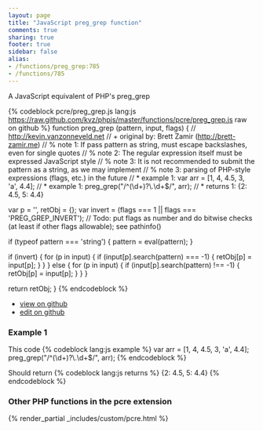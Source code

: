 ```yaml
---
layout: page
title: "JavaScript preg_grep function"
comments: true
sharing: true
footer: true
sidebar: false
alias:
- /functions/preg_grep:785
- /functions/785
---
```

<!-- Generated by Rakefile:build -->
A JavaScript equivalent of PHP's preg_grep

{% codeblock pcre/preg_grep.js lang:js https://raw.github.com/kvz/phpjs/master/functions/pcre/preg_grep.js raw on github %}
function preg_grep (pattern, input, flags) {
  // http://kevin.vanzonneveld.net
  // +   original by: Brett Zamir (http://brett-zamir.me)
  // %          note 1: If pass pattern as string, must escape backslashes, even for single quotes
  // %          note 2: The regular expression itself must be expressed JavaScript style
  // %          note 3: It is not recommended to submit the pattern as a string, as we may implement
  // %          note 3:   parsing of PHP-style expressions (flags, etc.) in the future
  // *     example 1: var arr = [1, 4, 4.5, 3, 'a', 4.4];
  // *     example 1: preg_grep("/^(\\d+)?\\.\\d+$/", arr);
  // *     returns 1: {2: 4.5, 5: 4.4}

  var p = '',
    retObj = {};
  var invert = (flags === 1 || flags === 'PREG_GREP_INVERT'); // Todo: put flags as number and do bitwise checks (at least if other flags allowable); see pathinfo()

  if (typeof pattern === 'string') {
    pattern = eval(pattern);
  }

  if (invert) {
    for (p in input) {
      if (input[p].search(pattern) === -1) {
        retObj[p] = input[p];
      }
    }
  } else {
    for (p in input) {
      if (input[p].search(pattern) !== -1) {
        retObj[p] = input[p];
      }
    }
  }

  return retObj;
}
{% endcodeblock %}

 - [view on github](https://github.com/kvz/phpjs/blob/master/functions/pcre/preg_grep.js)
 - [edit on github](https://github.com/kvz/phpjs/edit/master/functions/pcre/preg_grep.js)

### Example 1
This code
{% codeblock lang:js example %}
var arr = [1, 4, 4.5, 3, 'a', 4.4];
preg_grep("/^(\\d+)?\\.\\d+$/", arr);
{% endcodeblock %}

Should return
{% codeblock lang:js returns %}
{2: 4.5, 5: 4.4}
{% endcodeblock %}


### Other PHP functions in the pcre extension
{% render_partial _includes/custom/pcre.html %}

